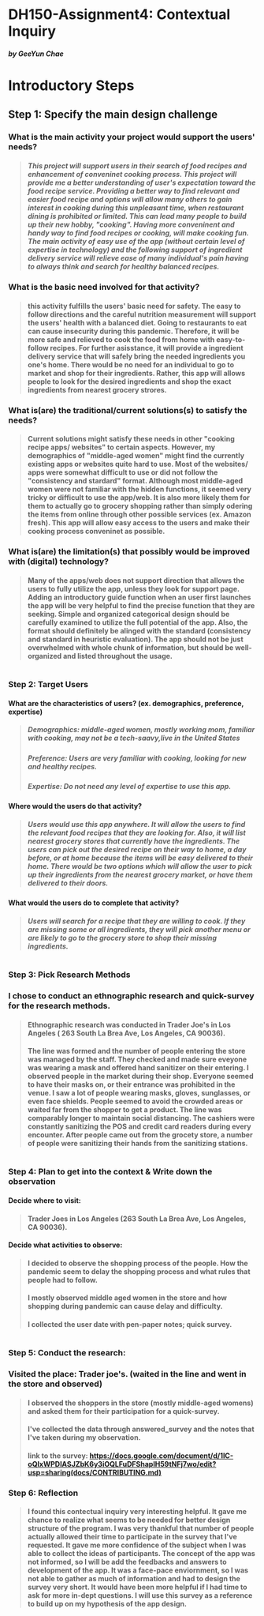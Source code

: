 # DH150-Assignment4: Contextual Inquiry
##### by GeeYun Chae 
#

# Introductory Steps
## Step 1: Specify the main design challenge
### What is the main activity your project would support the users' needs?
> ##### This project will support users in their search of food recipes and enhancement of conveninet cooking process. This project will provide me a better understanding of user's expectation toward the food recipe service. Providing a better way to find relevant and easier food recipe and options will allow many others to gain interest in cooking during this unpleasant time, when restaurant dining is prohibited or limited. This can lead many people to build up their new hobby, "cooking". Having more conveninent and handy way to find food recipes or cooking, will make cooking fun. The main activity of easy use of the app (without certain level of expertise in technology) and the following support of ingredient delivery service will relieve ease of many individual's pain having to always think and search for healthy balanced recipes. 
### What is the basic need involved for that activity?
> #### this activity fulfills the users' basic need for safety. The easy to follow directions and the careful nutrition measurement will support the users' health with a balanced diet. Going to restaurants to eat can cause insecurity during this pandemic. Therefore, it will be more safe and relieved to cook the food from home with easy-to-follow recipes. For further asisstance, it will provide a ingredient delivery service that will safely bring the needed ingredients you one's home. There would be no need for an individual to go to market and shop for their ingredients. Rather, this app will allows people to look for the desired ingredients and shop the exact ingredients from nearest grocery strores. 
### What is(are) the traditional/current solutions(s) to satisfy the needs?
> #### Current solutions might satisfy these needs in other "cooking recipe apps/ websites" to certain aspects. However, my demographics of "middle-aged women" might find the currently existing apps or websites quite hard to use. Most of the websites/ apps were somewhat difficult to use or did not follow the "consistency and stardard" format. Although most middle-aged women were not familiar with the hidden functions, it seemed very tricky or difficult to use the app/web. It is also more likely them for them to actually go to grocery shopping rather than simply odering the items from online through other possible services (ex. Amazon fresh). This app will allow easy access to the users and make their cooking process conveninet as possible. 
### What is(are) the limitation(s) that possibly would be improved with (digital) technology?
> #### Many of the apps/web does not support direction that allows the users to fully utilize the app, unless they look for support page. Adding an introductory guide function when an user first launches the app will be very helpful to find the precise function that they are seeking. Simple and organized categorical design should be carefully examined to utilize the full potential of the app. Also, the format should definitely be alinged with the standard (consistency and standard in heuristic evaluation). The app should not be just overwhelmed with whole chunk of information, but should be well-organized and listed throughout the usage. 
#

### Step 2: Target Users
#### What are the characteristics of users? (ex. demographics, preference, expertise) 
> ##### Demographics: middle-aged women, mostly working mom, familiar with cooking, may not be a tech-saavy,live in the United States
> ##### Preference: Users are very familiar with cooking, looking for new and healthy recipes. 
> ##### Expertise: Do not need any level of expertise to use this app.
#### Where would the users do that activity?
> ##### Users would use this app anywhere. It will allow the users to find the relevant food recipes that they are looking for. Also, it will list nearest grocery stores that currently have the ingredients. The users can pick out the desired recipe on their way to home, a day before, or at home because the items will be easy delivered to their home. There would be two options which will allow the user to pick up their ingredients from the nearest grocery market, or have them delivered to their doors. 
#### What would the users do to complete that activity?
> ##### Users will search for a recipe that they are willing to cook. If they are missing some or all ingredients, they will pick another menu or are likely to go to the grocery store to shop their missing ingredients. 
#

### Step 3: Pick Research Methods
### I chose to conduct an ethnographic research and quick-survey for the research methods.
> #### Ethnographic research was conducted in Trader Joe's in Los Angeles ( 263 South La Brea Ave, Los Angeles, CA 90036). 
> #### The line was formed and the number of people entering the store was managed by the staff. They checked and made sure eveyone was wearing a mask and offered hand sanitizer on their entering. I observed people in the market during their shop. Everyone seemed to have their masks on, or their entrance was prohibited in the venue. I saw a lot of people wearing masks, gloves, sunglasses, or even face shields. People seemed to avoid the crowded areas or waited far from the shopper to get a product. The line was comparably longer to maintain social distancing. The cashiers were constantly sanitizing the POS and credit card readers during every encounter. After people came out from the grocety store, a number of people were sanitizing their hands from the sanitizing stations. 
#

### Step 4: Plan to get into the context & Write down the observation
#### Decide where to visit:
> #### Trader Joes in Los Angeles (263 South La Brea Ave, Los Angeles, CA 90036).
#### Decide what activities to observe: 
> #### I decided to observe the shopping process of the people. How the pandemic seem to delay the shopping process and what rules that people had to follow. 
> #### I mostly observed middle aged women in the store and how shopping during pandemic can cause delay and difficulty.
> #### I collected the user date with pen-paper notes; quick survey.
# 

### Step 5: Conduct the research:
### Visited the place: Trader joe's. (waited in the line and went in the store and observed)
> #### I observed the shoppers in the store (mostly middle-aged womens) and asked them for their participation for a quick-survey.
> #### I've collected the data through answered_survey and the notes that I've taken during my observation.
> #### link to the survey: https://docs.google.com/document/d/1lC-oQlxWPDIASJZbK6y3iOQLFuDFShaplH59tNFj7wo/edit?usp=sharing(docs/CONTRIBUTING.md)

### Step 6: Reflection
> #### I found this contectual inquiry very interesting helpful. It gave me chance to realize what seems to be needed for better design structure of the program. I was very thankful that number of people actually allowed their time to participate in the survey that I've requested. It gave me more confidence of the subject when I was able to collect the ideas of participants. The concept of the app was not informed, so I will be add the feedbacks and answers to development of the app. It was a face-pace enviornment, so I was not able to gather as much of information and had to design the survey very short. It would have been more helpful if I had time to ask for more in-dept questions. I will use this survey as a reference to build up on my hypothesis of the app design.
